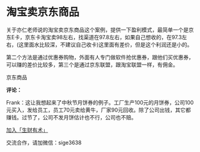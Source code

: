 # 淘宝卖京东商品

关于亦仁老师说的淘宝卖京东商品这个案例，提供一下盈利模式，最简单一个是京东E卡，京东卡淘宝卖98左右，找渠道在97.8左右，如果自己想收的，在97.3左右，\(这里面水比较深，不建议自己收卡\)这里面有差价，但是这个利润还是小的。

第二个方法是通过优惠券购物，外面有人专门做软件抢优惠券，跟他们买优惠券，可以赚的差价比较多，第三个是通过京东联盟，跟淘宝联盟一样，有佣金。

京东商品

**评论：**

Frank：这让我想起来了中秋节月饼券的例子。工厂生产100元的月饼券，公司100元买入，发给员工，员工70元卖给黄牛，厂家90元回收。除了公司出钱，其它都赚钱。过节了，公司不发月饼估计也不行，公司也不赔。

[加入「生财有术」](https://www.ilangcai.com/jiaru/)

交流合作，请加微信：sige3638

